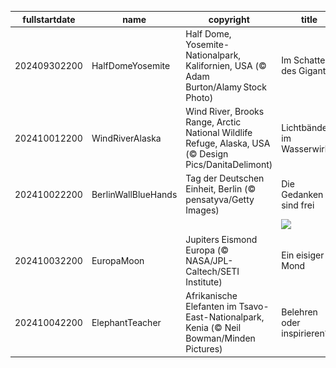 |fullstartdate|name|copyright|title|image|
|--|--|--|--|--|
202409302200|HalfDomeYosemite|Half Dome, Yosemite-Nationalpark, Kalifornien, USA (© Adam Burton/Alamy Stock Photo)|Im Schatten des Giganten|![](/de-DE/2024/10/202409302200HalfDomeYosemite.jpg)|
202410012200|WindRiverAlaska|Wind River, Brooks Range, Arctic National Wildlife Refuge, Alaska, USA (© Design Pics/DanitaDelimont)|Lichtbänder im Wasserwirbel|![](/de-DE/2024/10/202410012200WindRiverAlaska.jpg)|
202410022200|BerlinWallBlueHands|Tag der Deutschen Einheit, Berlin (© pensatyva/Getty Images)|Die Gedanken sind frei|![](/de-DE/2024/10/202410022200BerlinWallBlueHands.jpg)|
||||![](/de-DE/2024/10/.jpg)|
202410032200|EuropaMoon|Jupiters Eismond Europa (© NASA/JPL-Caltech/SETI Institute)|Ein eisiger Mond|![](/de-DE/2024/10/202410032200EuropaMoon.jpg)|
202410042200|ElephantTeacher|Afrikanische Elefanten im Tsavo-East-Nationalpark, Kenia (© Neil Bowman/Minden Pictures)|Belehren oder inspirieren?|![](/de-DE/2024/10/202410042200ElephantTeacher.jpg)|
